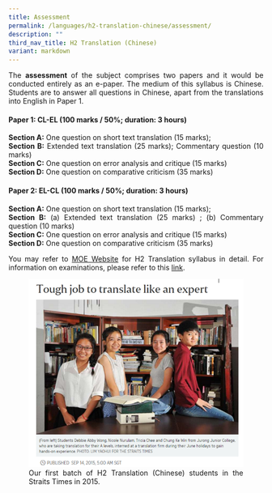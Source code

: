 ```yaml
---
title: Assessment
permalink: /languages/h2-translation-chinese/assessment/
description: ""
third_nav_title: H2 Translation (Chinese)
variant: markdown
---
```

<div align="justify">
<p>
The&nbsp;<strong>assessment</strong>&nbsp;of the subject comprises two papers and it would be conducted entirely as an e-paper. The medium of this syllabus is Chinese. Students are to answer all questions in Chinese, apart from the translations into English in Paper 1.</p>

<h4><strong>Paper 1: CL-EL (100 marks / 50%; duration: 3 hours)</strong></h4>
<p>
<strong>Section A:</strong> One question on short text translation (15 marks);<br>
	<strong>Section B:</strong> Extended text translation (25 marks); Commentary question (10 marks)<br>
	<strong>Section C:</strong>
One question on error analysis and critique (15 marks)<br>
	<strong>Section D:</strong> One question on comparative criticism (35 marks)</p>

<h4><strong>Paper 2: EL-CL (100 marks / 50%; duration: 3 hours)</strong></h4>
<p>
<strong>Section A:</strong> One question on short text translation (15 marks);<br>
<strong>Section B:</strong> (a) Extended text translation (25 marks) ; (b) Commentary question (10 marks)<br>
<strong>Section C:</strong> One question on error analysis and critique (15 marks)<br>
	<strong>Section D:</strong> One question on comparative criticism (35 marks)</p>

<p>You may refer to <a href="https://www.moe.gov.sg/post-secondary/a-level-curriculum-and-subject-syllabuses">MOE Website</a> for H2 Translation syllabus in detail. For information on examinations, please refer to this <a href="https://www.seab.gov.sg/home/examinations/gce-a-level">link</a>.</p>
	
	
	
	
	
	
	
<figure>
<img src="/images/Curriculum/CLEP/Translation_article_2015.png">
<figcaption>Our first batch of H2 Translation (Chinese) students in the Straits Times in 2015.</figcaption></figure></div>